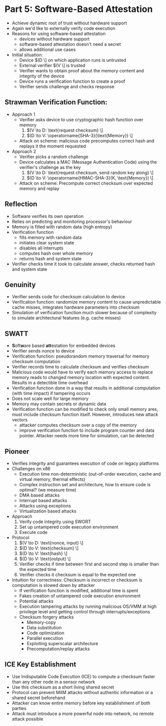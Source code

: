 # Part 5: Software-Based Attestation
- Achieve dynamic root of trust without hardware support
- Again we'd like to externally verify code execution
- Reasons for using software-based attestation
	- devices without hardware support
	- software-based attestation doesn't need a secret
	- allows additional use cases
- Initial situation:
	- Device $(D \\] on which application runs is untrusted
	- External verifier $(V \\] is trusted
	- Verifier wants to obtain proof about the memory content and integrity of the device
	- Device runs a verification function to create a proof
	- Verifier sends challenge and checks response

## Strawman Verification Function:
- Approach 1
	- Verifier asks device to use cryptographic hash function over memory
		1. $(V \to D: \text{request checksum} \\]
		2. $(D \to V: \operatorname{SHA-3}(\text{Memory}) \\]
	- Attack on scheme: malicious code precomputes correct hash and replays it the moment requested
- Approach 2
	- Verifier picks a random challenge
	- Device calculates a MAC (Message Authentication Code) using the verifier's challenge as the key
		1. $(V \to D: \text{request checksum, send random key along} \\]
		2. $(D \to V: \operatorname{HMAC-SHA-3}(K, \text{Memory}) \\]
	- Attack on scheme: Precompute correct checksum over expected memory and replay
## Reflection
- Software verifies its own operation
- Relies on predicting and monitoring processor's behaviour
- Memory is filled with random data (high entropy)
- Verification function
	- fills memory with random data
	- initiates clear system state
	- disables all interrupts
	- computes hash over whole memory
	- returns hash and system state
- Verifier checks time it took to calculate answer, checks returned hash and system state

## Genuinity
- Verifier sends code for checksum calculation to device
- Verification function: randomize memory content to cause unpredictable cache misses, integrates hardware parameters into checksum
- Simulation of verification function much slower because of complexity to simulate architectural features (e.g. cache misses)

## SWATT
- **S**oft**w**are based **att**estation for embedded devices
- Verifier sends nonce to device
- Verification function: pseudorandom memory traversal for memory checksum computation
- Verifier records time to calculate checksum and verifies checksum
- Malicious code would have to verify each memory access to replace memory reads to changed memory location with expected content. Results in a detectible time overhead
- Verification function done in a way that results in additional computation (with time impact) if tampering occurs
- Does not scale well for large memory
- Memory may contain secrets or dynamic data
- Verification function can be modified to check only small memory ares, must include checksum function itself. However, introduces new attack vectors
	- attacker computes checksum over a copy of the memory
	- improve verification function to include program counter and data pointer. Attacker needs more time for simulation, can be detected

## Pioneer
- Verifies integrity and guarantees execution of code on legacy platforms
- Challenges on x86
	- Execution time non-deterministic (out-of-order execution, cache and virtual memory, thermal effects)
	- Complex instruction set and architecture, how to ensure code is optimal? (we measure time)
	- DMA based attacks
	- Interrupt based attacks
	- Attacks using exceptions
	- Virtualization based attacks
- Approach
	1. Verify code integrity using SWORT
	2. Set up untampered code execution environment
	3. Execute code
- Protocol
	1. $(V \to D: \text{nonce, input} \\]
	2. $(D \to V: \text{checksum} \\]
	3. $(D \to V: \text{hash} \\]
	4. $(D \to V: \text{output} \\]
	5. Verifier checks if time between first and second step is smaller than the expected time
	6. Verifier checks it checksum is equal to the expected one
- Intuition for correctness: Checksum is incorrect or checksum is computation is slowed down by attacker
	-  If verification function is modified, additional time is spent
	-  Fakes creation of untampered code execution environment
	-  Potential attacks
	-  Execution tampering attacks by running malicious OS/VMM at high privilege level and getting control through interrupts/exceptions
	-  Checksum forgery attacks
		-  Memory-copy
		-  Data substitution
		-  Code optimization
		-  Parallel execution
		-  Exploiting superscalar architecture
		-  Precomputation/replay attacks

## ICE Key Establishment
- Use Indisputable Code Execution (ICE) to compute a checksum faster than any other node in a sensor network
- Use this checksum as a short living shared secret
- Protocol can prevent MitM attacks without authentic information or a shared secret beforehand
- Attacker can know entire memory before key establishment of both parties
- Attack must introduce a more powerful node into network, no remote attack possible
<!--stackedit_data:
eyJoaXN0b3J5IjpbLTEyOTAwNDExMzVdfQ==
-->